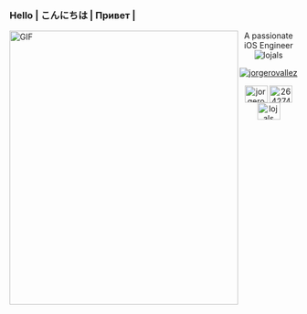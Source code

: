 <H3> Hello | こんにちは | Привет | </H3>

<img align="left" alt="GIF" src="https://user-images.githubusercontent.com/6756995/96674507-95f1b080-132e-11eb-8032-667da4226053.gif?raw=true" width="400" height="480" />


<p align="center">
  A passionate iOS Engineer
  <br/>
  <img src="https://komarev.com/ghpvc/?username=lojals&label=Profile%20views&color=0e75b6&style=flat" alt="lojals" />
</p>

<p align="center">
  <a href="https://www.codementor.io/@lojals?refer=badge" target="blank">
    <img align="center" src="https://www.codementor.io/m-badges/lojals/book-session.svg" alt="jorgerovallez"/>
  </a>
</p>

<p align="center">
<a href="https://linkedin.com/in/jorgerovallez" target="blank"><img align="center" src="https://cdn.jsdelivr.net/npm/simple-icons@3.0.1/icons/linkedin.svg" alt="jorgerovallez" height="30" width="40" /></a>
<a href="https://stackoverflow.com/users/2642744" target="blank"><img align="center" src="https://cdn.jsdelivr.net/npm/simple-icons@3.0.1/icons/stackoverflow.svg" alt="2642744" height="30" width="40" /></a>
<a href="https://instagram.com/lojals" target="blank"><img align="center" src="https://cdn.jsdelivr.net/npm/simple-icons@3.0.1/icons/instagram.svg" alt="lojals" height="30" width="40" /></a>
</p>
